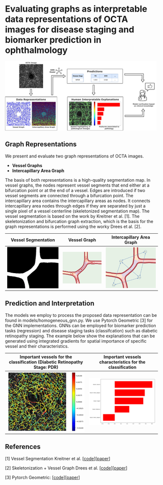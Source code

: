 # Evaluating graphs as interpretable data representations of OCTA images for disease staging and biomarker prediction in ophthalmology

<img src="doc_figures/Fig1_OCTA_WS.pdf" width="500">

## Graph Representations

We present and evaluate two graph representations of OCTA images.

- **Vessel Graphs**
- **Intercapillary Area Graph**

The basis of both representations is a high-quality segmentation map. In vessel graphs, the nodes represent vessel segments that end either at a bifurcation point or at the end of a vessel. Edges are introduced if two vessel segments are connected through a bifurcation point. The intercapillary area contains the intercapillary areas as nodes. It connects intercapillary area nodes through edges if they are separated by just a single pixel of a vessel centerline (skeletonized segmentation map). The vessel segmentation is based on the work by Kreitner et al. [1]. The skeletonization and bifurcation graph extraction, which is the basis for the graph representations is performed using the worky Drees et al. [2].

Vessel Segmentation            |  Vessel Graph             |  Intercapillary Area Graph
:----------------------------:|   :----------------------------:   |:----------------------------:
![](doc_figures/seg_c.png)  |  ![](doc_figures/ves_c.png)     |  ![](doc_figures/ica_c.png)


## Prediction and Interpretation
The models we employ to process the proposed data representation can be found in models/homogeneous_gnn.py. We use Pytorch Geometric [3] for the GNN implementations. GNNs can be employed for biomarker prediction tasks (regression) and disease staging tasks (classifcation) such as diabetic retinopathy staging. The example below show the explanations that can be generated using integrated gradients for spatial importance of specific vessel and their characteristics.


Important vessels for the classification (Diabetic Retinopathy Stage: PDR)            |  Important vessels characteristics for the classification
:----------------------------:|   :----------------------------: 
![](doc_figures/overlay_example.png)  |  <img src="doc_figures/feature_example.png" width="500">



## References
[1] Vessel Segmentation Kreitner et al. [[code](https://github.com/KreitnerL/OCTA-graph-extraction/tree/master)][[paper](https://ieeexplore.ieee.org/abstract/document/10400503)]

[2] Skeletonization + Vessel Graph Drees et al. [[code](https://zivgitlab.uni-muenster.de/d_dree02/graph_extraction_evaluation)][[paper](https://link.springer.com/article/10.1186/s12859-021-04262-w)]

[3] Pytorch Geometric: [[code](https://github.com/pyg-team/pytorch_geometric)][[paper](https://arxiv.org/abs/1903.02428)]
